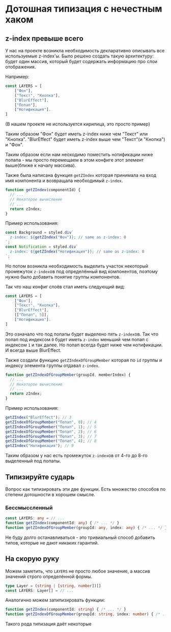 # Дотошная типизация с нечестным хаком

## z-index превыше всего

У нас на проекте возникла необходимость декларативно описывать все используемые z-index'ы.
Было решено создать такую архитектуру: будет один массив, который будет содержать информацию про слои отображения.

Например:

```typescript
const LAYERS = [
    ["Фон"],
    ["Текст", "Кнопка"],
    ["BlurEffect"],
    ["Попап"],
    ["Нотификация"].
]
```

(В нашем проекте не используется кирилица, это просто пример)

Таким образом "Фон" будет иметь z-index ниже чем "Текст" или "Кнопка". "BlurEffect" будет иметь z-index выше чем "Текст"(и "Кнопка") и "Фон".

Таким образом если нам неоходимо поместить нотификации ниже попапа - мы просто перемещаем в этом конфиге этот элемент выше(ближе к началу массива).

Также была написана функция `getZIndex` которая принимала на вход имя компонента и возвращала необходимый `z-index`.

```typescript
function getZIndex(componentId) {
  // ...
  // Некоторое вычисление
  // ...
  return zIndex;
}
```

Пример использования:

```typescript
const Background = styled.div`
  z-index: ${getZIndex("Фон")}; // same as z-index: 0
`;
const Notification = styled.div`
  z-index: ${getZIndex("Нотификация")}; // same as z-index: 0
`;
```

Но потом возникла необходимость выделить участок некоторый промежуток `z-index`ов под определённый вид компонентов, поэтому нужно было добавить понятие группы компонентов.

Так что наш конфиг слоёв стал иметь следующий вид:

```typescript
const LAYERS = [
    ["Фон"],
    ["Текст", "Кнопка"],
    ["BlurEffect"],
    [["Попап", 5]],
    ["Нотификация"].
]
```

Это означало что под попапы будет выделено пять `z-index`ов. Так что попап под индексом `0` будет иметь `z-index` меньший чем попап с индексом `1` и так далее. Но попап всегда будет ниже чем нотификации. И всегда выше BlurEffect.

Также создали функцию `getZIndexOfGroupMember` которая по `id` группы и индексу элемента группы отдавал `z-index`.

```typescript
function getZIndexOfGroupMember(groupId, memberIndex) {
  // ...
  // Некоторое вычисление
  // ...
  return zIndex;
}
```

Пример использования:

```typescript
getZIndex("BlurEffect"); // 3
getZIndexOfGroupMember("Попап", 0); // 4
getZIndexOfGroupMember("Попап", 1); // 5
getZIndexOfGroupMember("Попап", 2); // 6
getZIndexOfGroupMember("Попап", 3); // 7
getZIndexOfGroupMember("Попап", 4); // 8
getZIndex("Нотификация"); // 9
```

Таким образом у нас есть промежуток `z-index`ов от 4-го до 8-го выделенный под попапы.

## Типизируйте сударь

Вопрос как типизировать эти две функции. Есть множество способов по степени дотошности в хорошем смысле.

### Бессмыссленный

```typescript
const LAYERS: any = // ...
function getZIndex(componentId: any) { /* ... */ }
function getZIndexOfGroupMember(groupId: any, index: any) { /* ... */ }
```

Не буду долго останавливаться - это тривиальный способ добавить типов, которые не дают никаких гарантий.

## На скорую руку

Можем заметить, что `LAYERS` не просто любое значение, а массив значений строго определённой формы.

```typescript
type Layer = (string | [string, number])[]
const LAYERS: Layer[] = // ...
```

Аналогично можем затипизировать функции:

```typescript
function getZIndex(componentId: string) { /* ... */ }
function getZIndexOfGroupMember(groupId: string, index: number) { /* ... */ }
```

Такого рода типизация даёт некоторые 


